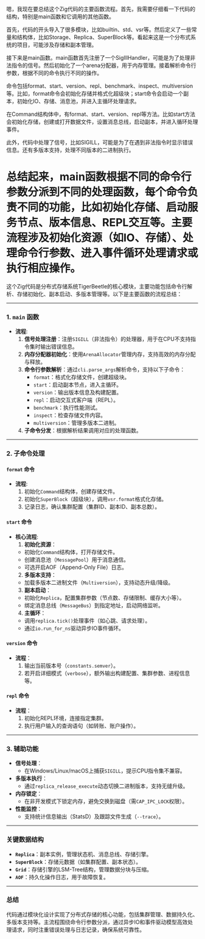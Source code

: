嗯，我现在要总结这个Zig代码的主要函数流程。首先，我需要仔细看一下代码的结构，特别是main函数和它调用的其他函数。

首先，代码的开头导入了很多模块，比如builtin、std、vsr等。然后定义了一些常量和结构体，比如Storage、Replica、SuperBlock等。看起来这是一个分布式系统的项目，可能涉及存储和副本管理。

接下来是main函数。main函数首先注册了一个SigIllHandler，可能是为了处理非法指令的信号。然后初始化了一个arena分配器，用于内存管理。接着解析命令行参数，根据不同的命令执行不同的操作。

命令包括format、start、version、repl、benchmark、inspect、multiversion等。比如，format命令会初始化存储并格式化超级块；start命令会启动一个副本，初始化IO、存储、消息池，并进入主循环处理请求。

在Command结构体中，有format、start、version、repl等方法。比如start方法会初始化存储，创建或打开数据文件，设置消息总线，启动副本，并进入循环处理事件。

此外，代码中处理了信号，比如SIGILL，可能是为了在遇到非法指令时显示错误信息。还有多版本支持，处理不同版本的二进制执行。

总结起来，main函数根据不同的命令行参数分派到不同的处理函数，每个命令负责不同的功能，比如初始化存储、启动服务节点、版本信息、REPL交互等。主要流程涉及初始化资源（如IO、存储）、处理命令行参数、进入事件循环处理请求或执行相应操作。
================================================
这个Zig代码是分布式存储系统TigerBeetle的核心模块，主要功能包括命令行解析、存储初始化、副本启动、多版本管理等。以下是主要函数的流程总结：

---

### **1. `main` 函数**
- **流程**:
  1. **信号处理注册**：注册`SIGILL`（非法指令）的处理器，用于在CPU不支持指令集时输出错误信息。
  2. **内存分配器初始化**：使用`ArenaAllocator`管理内存，支持高效的内存分配与释放。
  3. **命令行参数解析**：通过`cli.parse_args`解析命令，支持以下子命令：
     - `format`：格式化存储文件，创建超级块。
     - `start`：启动副本节点，进入主循环。
     - `version`：输出版本信息及构建配置。
     - `repl`：启动交互式客户端（REPL）。
     - `benchmark`：执行性能测试。
     - `inspect`：检查存储文件内容。
     - `multiversion`：管理多版本二进制。
  4. **子命令分发**：根据解析结果调用对应的处理函数。

---

### **2. 子命令处理**
#### **`format` 命令**
- **流程**:
  1. 初始化`Command`结构体，创建存储文件。
  2. 初始化`SuperBlock`（超级块），调用`vsr.format`格式化存储。
  3. 记录日志，确认集群配置（集群ID、副本ID、副本总数）。

#### **`start` 命令**
- **核心流程**:
  1. **初始化资源**：
    - 初始化`Command`结构体，打开存储文件。
    - 创建消息池（`MessagePool`）用于消息通信。
    - 可选开启AOF（Append-Only File）日志。
  2. **多版本支持**：
    - 加载多版本二进制文件（`Multiversion`），支持动态升级/降级。
  3. **副本启动**：
    - 初始化`Replica`，配置集群参数（节点数、存储限制、缓存大小等）。
    - 绑定消息总线（`MessageBus`）到指定地址，启动网络监听。
  4. **主循环**：
    - 调用`replica.tick()`处理事件（如心跳、请求处理）。
    - 通过`io.run_for_ns`驱动异步IO事件循环。

#### **`version` 命令**
- **流程**：
  1. 输出当前版本号（`constants.semver`）。
  2. 若开启详细模式（`verbose`），额外输出构建配置、集群参数、进程信息等。

#### **`repl` 命令**
- **流程**：
  1. 初始化REPL环境，连接指定集群。
  2. 执行用户输入的查询语句（如转账、账户操作）。

---

### **3. 辅助功能**
- **信号处理**：
  - 在Windows/Linux/macOS上捕获`SIGILL`，提示CPU指令集不兼容。
- **多版本执行**：
  - 通过`replica_release_execute`动态切换二进制版本，支持无缝升级。
- **内存锁定**：
  - 在非开发模式下锁定内存，避免交换到磁盘（需`CAP_IPC_LOCK`权限）。
- **性能监控**：
  - 支持统计信息输出（StatsD）及跟踪文件生成（`--trace`）。

---

### **关键数据结构**
- **`Replica`**：副本实例，管理状态机、消息总线、存储引擎。
- **`SuperBlock`**：存储元数据（如集群配置、副本状态）。
- **`Grid`**：存储引擎的LSM-Tree结构，管理数据分块与压缩。
- **`AOF`**：持久化操作日志，用于故障恢复。

---

### **总结**
代码通过模块化设计实现了分布式存储的核心功能，包括集群管理、数据持久化、多版本支持等。主流程围绕命令行参数分派，通过异步IO和事件驱动模型高效处理请求，同时注重错误处理与日志记录，确保系统可靠性。